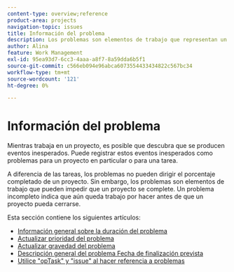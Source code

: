 ```yaml
---
content-type: overview;reference
product-area: projects
navigation-topic: issues
title: Información del problema
description: Los problemas son elementos de trabajo que representan un trabajo inesperado o no planificado en un proyecto. Los siguientes artículos contienen información sobre problemas.
author: Alina
feature: Work Management
exl-id: 95ea93d7-6cc3-4aaa-a8f7-8a59dda6b5f1
source-git-commit: c566eb094e96abca6073554433434822c567bc34
workflow-type: tm+mt
source-wordcount: '121'
ht-degree: 0%

---
```


# Información del problema

Mientras trabaja en un proyecto, es posible que descubra que se producen eventos inesperados. Puede registrar estos eventos inesperados como problemas para un proyecto en particular o para una tarea.

A diferencia de las tareas, los problemas no pueden dirigir el porcentaje completado de un proyecto. Sin embargo, los problemas son elementos de trabajo que pueden impedir que un proyecto se complete. Un problema incompleto indica que aún queda trabajo por hacer antes de que un proyecto pueda cerrarse.

Esta sección contiene los siguientes artículos:

* [Información general sobre la duración del problema](../../../manage-work/issues/issue-information/issue-duration.md)
* [Actualizar prioridad del problema](../../../manage-work/issues/issue-information/update-issue-priority.md)
* [Actualizar gravedad del problema](../../../manage-work/issues/issue-information/update-issue-severity.md)
* [Descripción general del problema Fecha de finalización prevista](../../../manage-work/issues/issue-information/issue-planned-completion-date.md)
* [Utilice &quot;opTask&quot; y &quot;issue&quot; al hacer referencia a problemas](../../../manage-work/issues/issue-information/use-optask-instead-of-issue.md)
